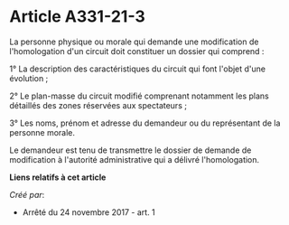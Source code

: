 # Article A331-21-3

La personne physique ou morale qui demande une modification de l'homologation d'un circuit doit constituer un dossier qui
comprend :

1° La description des caractéristiques du circuit qui font l'objet d'une évolution ;

2° Le plan-masse du circuit modifié comprenant notamment les plans détaillés des zones réservées aux spectateurs ;

3° Les noms, prénom et adresse du demandeur ou du représentant de la personne morale.

Le demandeur est tenu de transmettre le dossier de demande de modification à l'autorité administrative qui a délivré
l'homologation.

**Liens relatifs à cet article**

_Créé par_:

  - Arrêté du 24 novembre 2017 - art. 1
